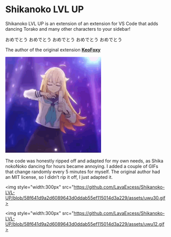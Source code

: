 # Shikanoko LVL UP

Shikanoko LVL UP is an extension of an extension for VS Code that adds dancing Torako and many other characters to your sidebar!


おめでとう
おめでとう
おめでとう
おめでとう
おめでとう

The author of the original extension
[**KeoFoxy**](https://github.com/KeoFoxy)


<img style="width:300px" src="https://github.com/KeoFoxy/shikanoko-nokonoko-koshitantan/raw/HEAD/assets/shikanoko.gif">

The code was honestly ripped off and adapted for my own needs, as Shika nokoNoko dancing for hours became annoying. I added a couple of GIFs that change randomly every 5 minutes for myself. The original author had an MIT license, so I didn’t rip it off, I just adapted it.

<img style="width:300px" src="https://github.com/LavaExcess/Shikanoko-LVL-UP/blob/58f641d9a2d6089643d0ddab55ef115014d3a229/assets/uwu30.gif>


<img style="width:300px" src="https://github.com/LavaExcess/Shikanoko-LVL-UP/blob/58f641d9a2d6089643d0ddab55ef115014d3a229/assets/uwu12.gif>